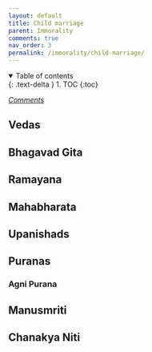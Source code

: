 ```yaml
---
layout: default
title: Child marriage
parent: Immorality
comments: true
nav_order: 3
permalink: /immorality/child-marriage/
---
```

<details open markdown="block">
  <summary>
    Table of contents
  </summary>
  {: .text-delta }
1. TOC
{:toc}
</details>

[*Comments*]({{site.url}}{{page.url}}#comments)

## Vedas

## Bhagavad Gita

## Ramayana

## Mahabharata

## Upanishads

## Puranas

### Agni Purana

## Manusmriti

## Chanakya Niti 